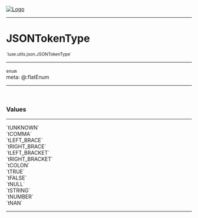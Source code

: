 
[![Logo](../../../../images/logo.png)](../../../../api/index.html)

---



<h1>JSONTokenType</h1>
<small>`luxe.utils.json.JSONTokenType`</small>



---

`enum`
<span class="meta">
<br/>meta: @:flatEnum
</span>


---

&nbsp;
&nbsp;

<h3>Values</h3> <hr/><span class="member signature apipage">`tUNKNOWN`<br/> </span>
        <span class="small_desc_flat"></span><span class="member signature apipage">`tCOMMA`<br/> </span>
        <span class="small_desc_flat"></span><span class="member signature apipage">`tLEFT_BRACE`<br/> </span>
        <span class="small_desc_flat"></span><span class="member signature apipage">`tRIGHT_BRACE`<br/> </span>
        <span class="small_desc_flat"></span><span class="member signature apipage">`tLEFT_BRACKET`<br/> </span>
        <span class="small_desc_flat"></span><span class="member signature apipage">`tRIGHT_BRACKET`<br/> </span>
        <span class="small_desc_flat"></span><span class="member signature apipage">`tCOLON`<br/> </span>
        <span class="small_desc_flat"></span><span class="member signature apipage">`tTRUE`<br/> </span>
        <span class="small_desc_flat"></span><span class="member signature apipage">`tFALSE`<br/> </span>
        <span class="small_desc_flat"></span><span class="member signature apipage">`tNULL`<br/> </span>
        <span class="small_desc_flat"></span><span class="member signature apipage">`tSTRING`<br/> </span>
        <span class="small_desc_flat"></span><span class="member signature apipage">`tNUMBER`<br/> </span>
        <span class="small_desc_flat"></span><span class="member signature apipage">`tNAN`<br/> </span>
        <span class="small_desc_flat"></span>







---

&nbsp;
&nbsp;
&nbsp;
&nbsp;